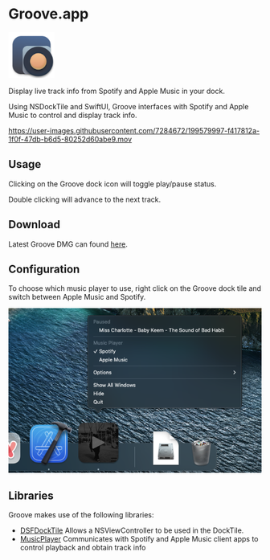 

# Groove.app

<img src="./screenshots/appicon.png" alt="Groove App Icon" style="max-width: 100%;" width="92px">

Display live track info from Spotify and Apple Music in your dock.

Using NSDockTile and SwiftUI, Groove interfaces with Spotify and
Apple Music to control and display track info.

https://user-images.githubusercontent.com/7284672/199579997-f417812a-1f0f-47db-b6d5-80252d60abe9.mov

## Usage

Clicking on the Groove dock icon will toggle play/pause status.

Double clicking will advance to the next track.

## Download

Latest Groove DMG can found [here](https://github.com/woofers/groove/releases).

## Configuration

To choose which music player to use,
right click on the Groove dock tile
and switch between Apple Music and Spotify.

![Right click of Groove app showing how to change between Apple Music and Spotify](./screenshots/config.png)

## Libraries

Groove makes use of the following libraries:

- [DSFDockTile](https://github.com/dagronf/DSFDockTile) Allows a NSViewController to be used in the DockTile.
- [MusicPlayer](https://github.com/ddddxxx/MusicPlayer) Communicates with Spotify and Apple Music client apps to control playback and obtain track info
